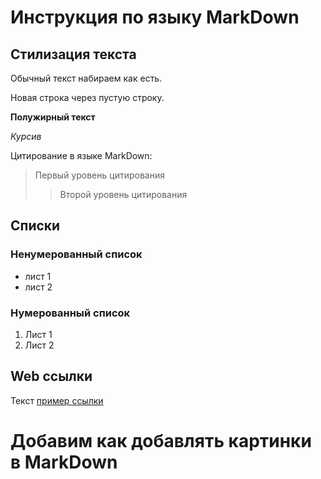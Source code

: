 # Инструкция по языку MarkDown

## Стилизация текста
Обычный текст набираем как есть.

Новая строка через пустую строку.

**Полужирный текст**

*Курсив*

Цитирование в языке MarkDown:
> Первый уровень цитирования
>> Второй уровень цитирования

## Списки
### Ненумерованный список
* лист 1
* лист 2
### Нумерованный список
1. Лист 1
2. Лист 2

## Web ссылки
Текст [пример ссылки](http:\example.com "Всплывающая подсказка")

# Добавим как добавлять картинки в MarkDown